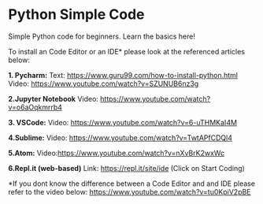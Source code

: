 # Python Simple Code
Simple Python code for beginners.
Learn the basics here!

To install an Code Editor or an IDE* please look at the referenced articles below:

**1. Pycharm:**
Text: https://www.guru99.com/how-to-install-python.html
Video: https://www.youtube.com/watch?v=SZUNUB6nz3g

**2.Jupyter Notebook**
Video: https://www.youtube.com/watch?v=o6aOqkmrrb4

**3. VSCode:**
Video: https://www.youtube.com/watch?v=6-uTHMKaI4M

**4.Sublime:**
Video: https://www.youtube.com/watch?v=TwtAPfCDQl4

**5.Atom:**
Video:https://www.youtube.com/watch?v=nXvBrK2wxWc

**6.Repl.it (web-based)**
Link: https://repl.it/site/ide (Click on Start Coding) 

*If you dont know the difference between a Code Editor and and IDE please refer to the video below:
https://www.youtube.com/watch?v=tu0KpiV2pBE

